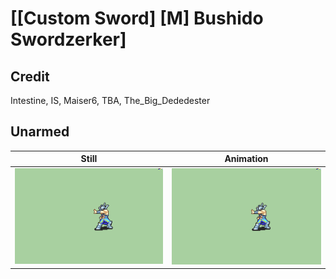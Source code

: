# [\[Custom Sword\] \[M\] Bushido Swordzerker]

## Credit

Intestine, IS, Maiser6, TBA, The_Big_Dededester
	
## Unarmed

| Still | Animation |
| :---: | :-------: |
| ![Unarmed still](./Unarmed_000.png) | ![Unarmed animation](./Unarmed.gif) |
